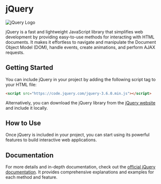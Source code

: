 # jQuery

![jQuery Logo](https://jquery.com/jquery-wp-content/themes/jquery-wp-theme/assets/images/jquery-logo.svg)

jQuery is a fast and lightweight JavaScript library that simplifies web development by providing easy-to-use methods for interacting with HTML documents. It makes it effortless to navigate and manipulate the Document Object Model (DOM), handle events, create animations, and perform AJAX requests.

## Getting Started

You can include jQuery in your project by adding the following script tag to your HTML file:

```html
<script src="https://code.jquery.com/jquery-3.6.0.min.js"></script>
```

Alternatively, you can download the jQuery library from the [jQuery website](https://jquery.com/download/) and include it locally.

## How to Use

Once jQuery is included in your project, you can start using its powerful features to build interactive web applications.

## Documentation

For more details and in-depth documentation, check out the [official jQuery documentation](https://api.jquery.com/). It provides comprehensive explanations and examples for each method and feature.
